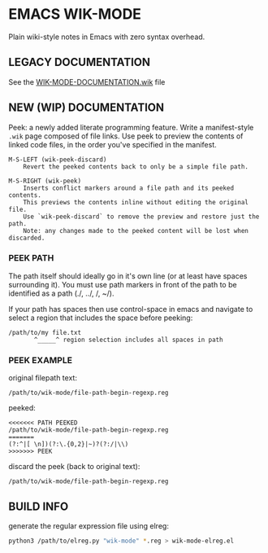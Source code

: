 # EMACS WIK-MODE

Plain wiki-style notes in Emacs with zero syntax overhead.

## LEGACY DOCUMENTATION

See the [WIK-MODE-DOCUMENTATION.wik](WIK-MODE-DOCUMENTATION.wik) file

## NEW (WIP) DOCUMENTATION

Peek: a newly added literate programming feature. Write a manifest-style `.wik`
page composed of file links. Use peek to preview the contents of linked code
files, in the order you've specified in the manifest.

``` text
M-S-LEFT (wik-peek-discard)
    Revert the peeked contents back to only be a simple file path.

M-S-RIGHT (wik-peek)
    Inserts conflict markers around a file path and its peeked contents.
    This previews the contents inline without editing the original file.
    Use `wik-peek-discard` to remove the preview and restore just the path.
    Note: any changes made to the peeked content will be lost when discarded.
```

### PEEK PATH

The path itself should ideally go in it's own line (or at least have spaces
surrounding it). You must use path markers in front of the path to be identified
as a path (./, ../, /, ~/).

If your path has spaces then use control-space in emacs and navigate to select
a region that includes the space before peeking:

``` text
/path/to/my file.txt
       ^_____^ region selection includes all spaces in path
```

### PEEK EXAMPLE

original filepath text:

``` text
/path/to/wik-mode/file-path-begin-regexp.reg
```

peeked:

``` text
<<<<<<< PATH PEEKED
/path/to/wik-mode/file-path-begin-regexp.reg
=======
(?:^|[ \n])(?:\.{0,2}|~)?(?:/|\\)
>>>>>>> PEEK
```

discard the peek (back to original text):

``` text
/path/to/wik-mode/file-path-begin-regexp.reg
```

## BUILD INFO

generate the regular expression file using elreg:

```sh
python3 /path/to/elreg.py "wik-mode" *.reg > wik-mode-elreg.el
```
